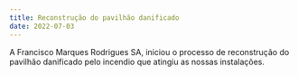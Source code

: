 ```yaml
---
title: Reconstrução do pavilhão danificado
date: 2022-07-03
---
```


A Francisco Marques Rodrigues SA, iniciou o processo de reconstrução do pavilhão danificado pelo incendio que atingiu as nossas instalações.
